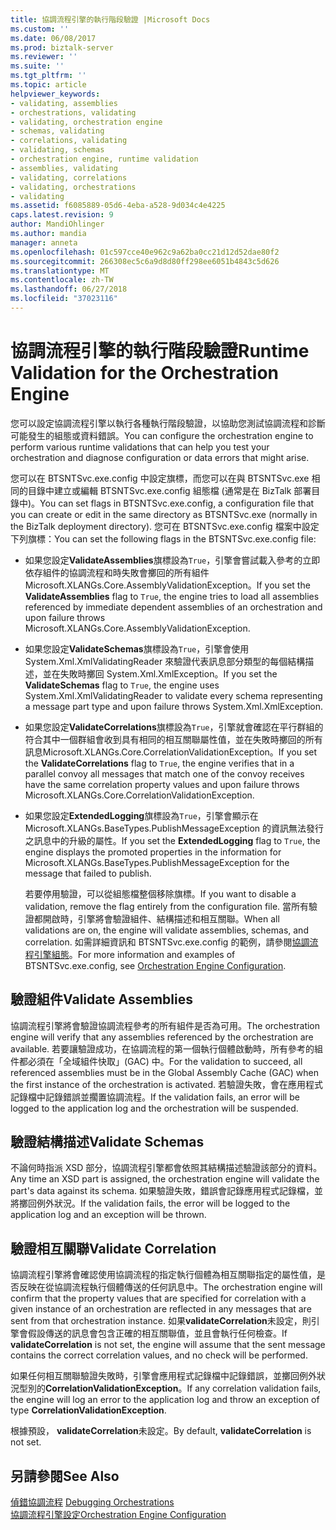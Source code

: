 ```yaml
---
title: 協調流程引擎的執行階段驗證 |Microsoft Docs
ms.custom: ''
ms.date: 06/08/2017
ms.prod: biztalk-server
ms.reviewer: ''
ms.suite: ''
ms.tgt_pltfrm: ''
ms.topic: article
helpviewer_keywords:
- validating, assemblies
- orchestrations, validating
- validating, orchestration engine
- schemas, validating
- correlations, validating
- validating, schemas
- orchestration engine, runtime validation
- assemblies, validating
- validating, correlations
- validating, orchestrations
- validating
ms.assetid: f6085889-05d6-4eba-a528-9d034c4e4225
caps.latest.revision: 9
author: MandiOhlinger
ms.author: mandia
manager: anneta
ms.openlocfilehash: 01c597cce40e962c9a62ba0cc21d12d52dae80f2
ms.sourcegitcommit: 266308ec5c6a9d8d80ff298ee6051b4843c5d626
ms.translationtype: MT
ms.contentlocale: zh-TW
ms.lasthandoff: 06/27/2018
ms.locfileid: "37023116"
---
```

# <a name="runtime-validation-for-the-orchestration-engine"></a><span data-ttu-id="530a8-102">協調流程引擎的執行階段驗證</span><span class="sxs-lookup"><span data-stu-id="530a8-102">Runtime Validation for the Orchestration Engine</span></span>
<span data-ttu-id="530a8-103">您可以設定協調流程引擎以執行各種執行階段驗證，以協助您測試協調流程和診斷可能發生的組態或資料錯誤。</span><span class="sxs-lookup"><span data-stu-id="530a8-103">You can configure the orchestration engine to perform various runtime validations that can help you test your orchestration and diagnose configuration or data errors that might arise.</span></span>  
  
 <span data-ttu-id="530a8-104">您可以在 BTSNTSvc.exe.config 中設定旗標，而您可以在與 BTSNTSvc.exe 相同的目錄中建立或編輯 BTSNTSvc.exe.config 組態檔 (通常是在 BizTalk 部署目錄中)。</span><span class="sxs-lookup"><span data-stu-id="530a8-104">You can set flags in BTSNTSvc.exe.config, a configuration file that you can create or edit in the same directory as BTSNTSvc.exe (normally in the BizTalk deployment directory).</span></span> <span data-ttu-id="530a8-105">您可在 BTSNTSvc.exe.config 檔案中設定下列旗標：</span><span class="sxs-lookup"><span data-stu-id="530a8-105">You can set the following flags in the BTSNTSvc.exe.config file:</span></span>  
  
- <span data-ttu-id="530a8-106">如果您設定**ValidateAssemblies**旗標設為`True`，引擎會嘗試載入參考的立即依存組件的協調流程和時失敗會擲回的所有組件Microsoft.XLANGs.Core.AssemblyValidationException。</span><span class="sxs-lookup"><span data-stu-id="530a8-106">If you set the **ValidateAssemblies** flag to `True`, the engine tries to load all assemblies referenced by immediate dependent assemblies of an orchestration and upon failure throws Microsoft.XLANGs.Core.AssemblyValidationException.</span></span>  
  
- <span data-ttu-id="530a8-107">如果您設定**ValidateSchemas**旗標設為`True`，引擎會使用 System.Xml.XmlValidatingReader 來驗證代表訊息部分類型的每個結構描述，並在失敗時擲回 System.Xml.XmlException。</span><span class="sxs-lookup"><span data-stu-id="530a8-107">If you set the **ValidateSchemas** flag to `True`, the engine uses System.Xml.XmlValidatingReader to validate every schema representing a message part type and upon failure throws System.Xml.XmlException.</span></span>  
  
- <span data-ttu-id="530a8-108">如果您設定**ValidateCorrelations**旗標設為`True`，引擎就會確認在平行群組的符合其中一個群組會收到具有相同的相互關聯屬性值，並在失敗時擲回的所有訊息Microsoft.XLANGs.Core.CorrelationValidationException。</span><span class="sxs-lookup"><span data-stu-id="530a8-108">If you set the **ValidateCorrelations** flag to `True`, the engine verifies that in a parallel convoy all messages that match one of the convoy receives have the same correlation property values and upon failure throws Microsoft.XLANGs.Core.CorrelationValidationException.</span></span>  
  
- <span data-ttu-id="530a8-109">如果您設定**ExtendedLogging**旗標設為`True`，引擎會顯示在 Microsoft.XLANGs.BaseTypes.PublishMessageException 的資訊無法發行之訊息中的升級的屬性。</span><span class="sxs-lookup"><span data-stu-id="530a8-109">If you set the **ExtendedLogging** flag to `True`, the engine displays the promoted properties in the information for Microsoft.XLANGs.BaseTypes.PublishMessageException for the message that failed to publish.</span></span>  
  
  <span data-ttu-id="530a8-110">若要停用驗證，可以從組態檔整個移除旗標。</span><span class="sxs-lookup"><span data-stu-id="530a8-110">If you want to disable a validation, remove the flag entirely from the configuration file.</span></span> <span data-ttu-id="530a8-111">當所有驗證都開啟時，引擎將會驗證組件、結構描述和相互關聯。</span><span class="sxs-lookup"><span data-stu-id="530a8-111">When all validations are on, the engine will validate assemblies, schemas, and correlation.</span></span> <span data-ttu-id="530a8-112">如需詳細資訊和 BTSNTSvc.exe.config 的範例，請參閱[協調流程引擎組態](../core/orchestration-engine-configuration.md)。</span><span class="sxs-lookup"><span data-stu-id="530a8-112">For more information and examples of BTSNTSvc.exe.config, see [Orchestration Engine Configuration](../core/orchestration-engine-configuration.md).</span></span>  
  
## <a name="validate-assemblies"></a><span data-ttu-id="530a8-113">驗證組件</span><span class="sxs-lookup"><span data-stu-id="530a8-113">Validate Assemblies</span></span>  
 <span data-ttu-id="530a8-114">協調流程引擎將會驗證協調流程參考的所有組件是否為可用。</span><span class="sxs-lookup"><span data-stu-id="530a8-114">The orchestration engine will verify that any assemblies referenced by the orchestration are available.</span></span> <span data-ttu-id="530a8-115">若要讓驗證成功，在協調流程的第一個執行個體啟動時，所有參考的組件都必須在「全域組件快取」(GAC) 中。</span><span class="sxs-lookup"><span data-stu-id="530a8-115">For the validation to succeed, all referenced assemblies must be in the Global Assembly Cache (GAC) when the first instance of the orchestration is activated.</span></span> <span data-ttu-id="530a8-116">若驗證失敗，會在應用程式記錄檔中記錄錯誤並擱置協調流程。</span><span class="sxs-lookup"><span data-stu-id="530a8-116">If the validation fails, an error will be logged to the application log and the orchestration will be suspended.</span></span>  
  
## <a name="validate-schemas"></a><span data-ttu-id="530a8-117">驗證結構描述</span><span class="sxs-lookup"><span data-stu-id="530a8-117">Validate Schemas</span></span>  
 <span data-ttu-id="530a8-118">不論何時指派 XSD 部分，協調流程引擎都會依照其結構描述驗證該部分的資料。</span><span class="sxs-lookup"><span data-stu-id="530a8-118">Any time an XSD part is assigned, the orchestration engine will validate the part's data against its schema.</span></span> <span data-ttu-id="530a8-119">如果驗證失敗，錯誤會記錄應用程式記錄檔，並將擲回例外狀況。</span><span class="sxs-lookup"><span data-stu-id="530a8-119">If the validation fails, the error will be logged to the application log and an exception will be thrown.</span></span>  
  
## <a name="validate-correlation"></a><span data-ttu-id="530a8-120">驗證相互關聯</span><span class="sxs-lookup"><span data-stu-id="530a8-120">Validate Correlation</span></span>  
 <span data-ttu-id="530a8-121">協調流程引擎將會確認使用協調流程的指定執行個體為相互關聯指定的屬性值，是否反映在從協調流程執行個體傳送的任何訊息中。</span><span class="sxs-lookup"><span data-stu-id="530a8-121">The orchestration engine will confirm that the property values that are specified for correlation with a given instance of an orchestration are reflected in any messages that are sent from that orchestration instance.</span></span> <span data-ttu-id="530a8-122">如果**validateCorrelation**未設定，則引擎會假設傳送的訊息會包含正確的相互關聯值，並且會執行任何檢查。</span><span class="sxs-lookup"><span data-stu-id="530a8-122">If **validateCorrelation** is not set, the engine will assume that the sent message contains the correct correlation values, and no check will be performed.</span></span>  
  
 <span data-ttu-id="530a8-123">如果任何相互關聯驗證失敗時，引擎會應用程式記錄檔中記錄錯誤，並擲回例外狀況型別的**CorrelationValidationException**。</span><span class="sxs-lookup"><span data-stu-id="530a8-123">If any correlation validation fails, the engine will log an error to the application log and throw an exception of type **CorrelationValidationException**.</span></span>  
  
 <span data-ttu-id="530a8-124">根據預設， **validateCorrelation**未設定。</span><span class="sxs-lookup"><span data-stu-id="530a8-124">By default, **validateCorrelation** is not set.</span></span>  
  
## <a name="see-also"></a><span data-ttu-id="530a8-125">另請參閱</span><span class="sxs-lookup"><span data-stu-id="530a8-125">See Also</span></span>  
 <span data-ttu-id="530a8-126">[偵錯協調流程](../core/debugging-orchestrations.md) </span><span class="sxs-lookup"><span data-stu-id="530a8-126">[Debugging Orchestrations](../core/debugging-orchestrations.md) </span></span>  
 [<span data-ttu-id="530a8-127">協調流程引擎設定</span><span class="sxs-lookup"><span data-stu-id="530a8-127">Orchestration Engine Configuration</span></span>](../core/orchestration-engine-configuration.md)